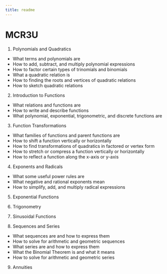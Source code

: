 ```yaml
---
title: readme
---
```



# MCR3U

1. Polynomials and Quadratics
 * What terms and polynomials are
 * How to add, subtract, and multiply polynomial expressions
 * How to factor certain types of trinomials and binomials
 * What a quadratic relation is
 * How to finding the roots and vertices of quadratic relations
 * How to sketch quadratic relations

2. Introduction to Functions
 * What relations and functions are
 * How to write and describe functions
 * What polynomial, exponential, trigonometric, and discrete functions are

3. Function Transformations
 * What families of functions and parent functions are
 * How to shift a function vertically or horizontally
 * How to find transformations of quadratics in factored or vertex form
 * How to stretch or compress a function vertically or horizontally
 * How to reflect a function along the x-axis or y-axis

4. Exponents and Radicals
 * What some useful power rules are
 * What negative and rational exponents mean
 * How to simplify, add, and multiply radical expressions

5. Exponential Functions

6. Trigonometry 

7. Sinusoidal Functions

8. Sequences and Series
 * What sequences are and how to express them
 * How to solve for arithmetic and geometric sequences
 * What series are and how to express them
 * What the Binomial Theorem is and what it means
 * How to solve for arithmetic and geometric series

9. Annuities